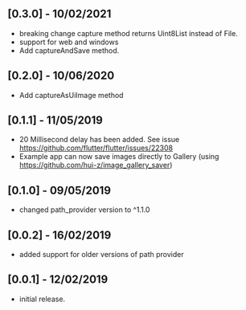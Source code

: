 ## [0.3.0] - 10/02/2021
* breaking change capture method returns Uint8List instead of File.
* support for web and windows
* Add captureAndSave method.


## [0.2.0] - 10/06/2020
* Add captureAsUiImage method

## [0.1.1] - 11/05/2019
* 20 Millisecond delay has been added. See issue https://github.com/flutter/flutter/issues/22308
* Example app can now save images directly to Gallery (using https://github.com/hui-z/image_gallery_saver)

## [0.1.0] - 09/05/2019
* changed path_provider version to ^1.1.0

## [0.0.2] - 16/02/2019
* added support for older versions of path provider

## [0.0.1] - 12/02/2019

* initial release.

